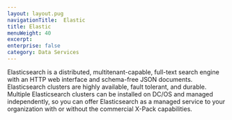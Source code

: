 ```yaml
---
layout: layout.pug
navigationTitle:  Elastic
title: Elastic
menuWeight: 40
excerpt:
enterprise: false
category: Data Services
---
```

Elasticsearch is a distributed, multitenant-capable, full-text search engine with an HTTP web interface and schema-free JSON documents. Elasticsearch clusters are highly available, fault tolerant, and durable. Multiple Elasticsearch clusters can be installed on DC/OS and managed independently, so you can offer Elasticsearch as a managed service to your organization with or without the commercial X-Pack capabilities.
